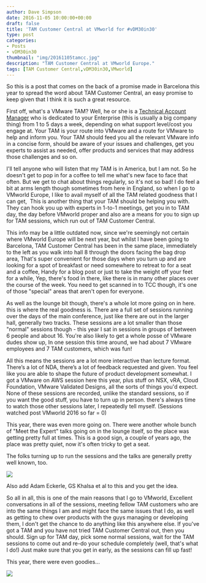 ```yaml
---
author: Dave Simpson
date: 2016-11-05 10:00:00+00:00
draft: false
title: 'TAM Customer Central at VMworld for #vDM30in30'
type: post
categories:
- Posts
- vDM30in30
thumbnail: "img/20161105tamcc.jpg"
description: "TAM Customer Central at VMworld Europe."
tags: [TAM Customer Central,vDM30in30,VMworld]
---
```


So this is a post that comes on the back of a promise made in Barcelona this year to spread the word about TAM Customer Central, an easy promise to keep given that I think it is such a great resource.   


  
First off, what's a VMware TAM? Well, he or she is a [Technical Account Manager](http://www.vmware.com/professional-services/technical-account-manager.html) who is dedicated to your Enterprise (this is usually a big company thing) from 1 to 5 days a week, depending on what support level/cost you engage at. Your TAM is your route into VMware and a route for VMware to help and inform you. Your TAM should feed you all the relevant VMware info in a concise form, should be aware of your issues and challenges, get you experts to assist as needed, offer products and services that may address those challenges and so on.
  
I'll tell anyone who will listen that my TAM is in America, but I am not. So he doesn't get to pop in for a coffee to tell me what's new face to face that often. But we get to chat about things regularly, so it's not so bad! I do feel a bit at arms length though sometimes from here in England, so when I go to VMworld Europe, I like to avail myself of all the TAM related goodness that I can get,  This is another thing that your TAM should be helping you with. They can hook you up with experts in 1-to-1 meetings, get you in to TAM day, the day before VMworld proper and also are a means for you to sign up for TAM sessions, which run out of TAM Customer Central.  
  
This info may be a little outdated now, since we're seemingly not certain where VMworld Europe will be next year, but whilst I have been going to Barcelona, TAM Customer Central has been in the same place, immediately to the left as you walk into hall 8 through the doors facing the bag drop area, That's super convenient for those days when you turn up and are looking for a spot of breakfast or need somewhere to retreat to for a seat and a coffee, Handy for a blog post or just to take the weight off your feet for a while, Yep, there's food in there, like there is in many other places over the course of the week. You need to get scanned in to TCC though, it's one of those "special" areas that aren't open for everyone.  
  
As well as the lounge bit though, there's a whole lot more going on in here. this is where the real goodness is. There are a full set of sessions running over the days of the main conference, just like there are out in the larger hall, generally two tracks. These sessions are a lot smaller than those "normal" sessions though - this year I sat in sessions in groups of between 6 people and about 16. You're also likely to get a whole posse of VMware dudes show up, In one session this time around, we had about 7 VMware employees and 7 TAM customers, which was fun!  


All this means the sessions are a lot more interactive than lecture format. There’s a lot of NDA, there’s a lot of feedback requested and given. You feel like you are able to shape the future of product development somewhat. I got a VMware on AWS session here this year, plus stuff on NSX, vRA, Cloud Foundation, VMware Validated Designs, all the sorts of things you'd expect. None of these sessions are recorded, unlike the standard sessions, so if you want the good stuff, you have to turn up in person. there's always time to watch those other sessions later, I repeatedly tell myself. (Sessions watched post VMworld 2016 so far = 0)   
  
This year, there was even more going on. There were another whole bunch of "Meet the Expert" talks going on in the lounge itself, so the place was getting pretty full at times. This is a good sign, a couple of years ago, the place was pretty quiet, now it's often tricky to get a seat.

  


The folks turning up to run the sessions and the talks are generally pretty well known, too.  
  


[![](/img/20161105tam1.png)](/img/20161105tam1.png)
 


Also add Adam Eckerle, GS Khalsa et al to this and you get the idea.

  
  
So all in all, this is one of the main reasons that I go to VMworld, Excellent conversations in all of the sessions, meeting fellow TAM customers who are into the same things I am and might face the same issues that I do, as well as getting to chew over products with the guys managing or developing them, I don't get the chance to do anything like this anywhere else. If you've got a TAM and you have not tried TAM Customer Central out, then you should. Sign up for TAM day, pick some normal sessions, wait for the TAM sessions to come out and re-do your schedule completely (well, that's what I do!) Just make sure that you get in early, as the sessions can fill up fast!  
  
This year, there were even goodies...  

[![](/img/20161105tam2.png)](/img/20161105tam2.png)
  

